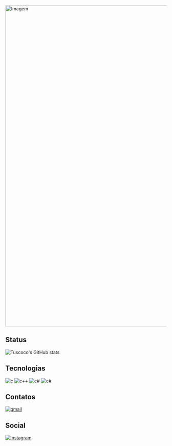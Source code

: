 <img alt = "Imagem" width = "1000" src = "https://lh3.googleusercontent.com/pw/AP1GczNB7HPXLewXeo6o1HzzZicTwDFMM59zHI3zctq4y6b3i8xoSRv8aJxRJnsP9S1Swc6W29jWYrL-HUvowwFEds163_0ZRuSbVra8id-vjjkIowq3wqZZypeqSxgFvxjO06Mgclz7OPN_3SSevQyR9ijNOQ=w1024-h228-s-no-gm?authuser=0">

## Status
![Tuscoco's GitHub stats](https://github-readme-stats.vercel.app/api?username=Tuscoco&theme=jolly)

## Tecnologias <br> 
<div style="display: inline_block"> 
<img aling = "center" alt = c src = "https://img.shields.io/badge/C-00599C?style=for-the-badge&logo=c&logoColor=white">
<img aling = "center" alt = c++ src = "https://img.shields.io/badge/C%2B%2B-00599C?style=for-the-badge&logo=c%2B%2B&logoColor=white">
<img aling = "center" alt = c#  src = "https://img.shields.io/badge/C%23-239120?style=for-the-badge&logo=c-sharp&logoColor=white">
<img aling = "center" alt = c#  src = "https://img.shields.io/badge/Java-ED8B00?style=for-the-badge&logo=openjdk&logoColor=white">
</div>

## Contatos <br> 
[![gmail](https://img.shields.io/badge/Gmail-D14836?style=for-the-badge&logo=gmail&logoColor=white)](mailto:lucasfernandesmarinho7@gmail.com)

## Social <br> 
[![instagram](https://img.shields.io/badge/Instagram-E4405F?style=for-the-badge&logo=instagram&logoColor=white)](https://www.instagram.com/lucas.marinho_dm/)
